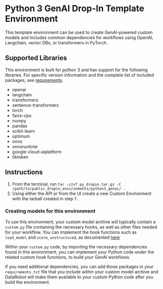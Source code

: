 # Python 3 GenAI Drop-In Template Environment

This template environment can be used to create GenAI-powered custom models and includes common dependencies for workflows using OpenAI, Langchain, vector DBs, or transformers in PyTorch. 

## Supported Libraries

This environment is built for python 3 and has support for the following libraries.
For specific version information and the complete list of included packages, see [requirements](requirements.txt).

- openai
- langchain
- transformers
- sentence-transformers
- torch
- faiss-cpu
- numpy
- pandas
- scikit-learn
- optimum
- onnx
- onnxruntime
- google-cloud-aiplatform
- tiktoken

## Instructions

1. From the terminal, run `tar -czvf py_dropin.tar.gz -C /path/to/public_dropin_environments/python3_genai/ .`
2. Using either the API or from the UI create a new Custom Environment with the tarball created
in step 1.

### Creating models for this environment

To use this environment, your custom model archive will typically contain a `custom.py` file containing the necessary hooks, as well as other files needed for your workflow. You can implement the hook functions such as `load_model` and `score_unstructured`, as documented [here](../../custom_model_runner/README.md)

Within your `custom.py` code, by importing the necessary dependencies found in this environment, you can implement your Python code under the related custom hook functions, to build your GenAI workflows. 

If you need additional dependencies, you can add those packages in your `requirements.txt` file that you include within your custom model archive and DataRobot will make them available to your custom Python code after you build the environment.


